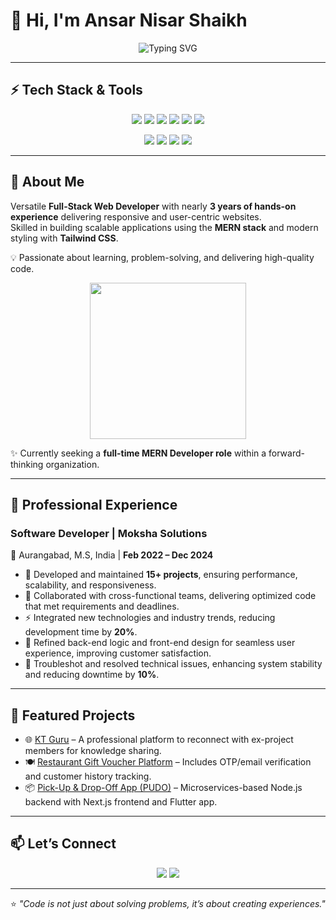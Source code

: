 # 👋 Hi, I'm Ansar Nisar Shaikh 

<p align="center">
  <img src="https://readme-typing-svg.demolab.com?font=Fira+Code&pause=1000&color=1ED760&center=true&vCenter=true&width=600&lines=Full-Stack+Web+Developer;MERN+Stack+Specialist;Open+to+Full-Time+MERN+Developer+Roles" alt="Typing SVG" />
</p>

---

## ⚡ Tech Stack & Tools  

<p align="center">
  <!-- Languages & Frameworks -->
  <img src="https://img.shields.io/badge/React-20232A?style=for-the-badge&logo=react&logoColor=61DAFB" />
  <img src="https://img.shields.io/badge/Next.js-000000?style=for-the-badge&logo=next.js&logoColor=white" />
  <img src="https://img.shields.io/badge/Node.js-43853D?style=for-the-badge&logo=node.js&logoColor=white" />
  <img src="https://img.shields.io/badge/Express.js-404D59?style=for-the-badge" />
  <img src="https://img.shields.io/badge/MongoDB-4EA94B?style=for-the-badge&logo=mongodb&logoColor=white" />
  <img src="https://img.shields.io/badge/Tailwind_CSS-38B2AC?style=for-the-badge&logo=tailwind-css&logoColor=white" />
</p>

<p align="center">
  <!-- Tools -->
  <img src="https://img.shields.io/badge/Postman-FF6C37?style=for-the-badge&logo=postman&logoColor=white" />
  <img src="https://img.shields.io/badge/GitHub-181717?style=for-the-badge&logo=github&logoColor=white" />
  <img src="https://img.shields.io/badge/Cloudinary-3448C5?style=for-the-badge&logo=cloudinary&logoColor=white" />
  <img src="https://img.shields.io/badge/JWT-black?style=for-the-badge&logo=jsonwebtokens" />
</p>

---

## 🚀 About Me  

Versatile **Full-Stack Web Developer** with nearly **3 years of hands-on experience** delivering responsive and user-centric websites.  
Skilled in building scalable applications using the **MERN stack** and modern styling with **Tailwind CSS**.  

💡 Passionate about learning, problem-solving, and delivering high-quality code.  

<p align="center">
  <img src="https://media.giphy.com/media/26AHONQ79FdWZhAI0/giphy.gif" width="250" />
</p>

✨ Currently seeking a **full-time MERN Developer role** within a forward-thinking organization.  

---

## 💼 Professional Experience  

### **Software Developer** | Moksha Solutions  
📍 Aurangabad, M.S, India | **Feb 2022 – Dec 2024**  

- 🚀 Developed and maintained **15+ projects**, ensuring performance, scalability, and responsiveness.  
- 🤝 Collaborated with cross-functional teams, delivering optimized code that met requirements and deadlines.  
- ⚡ Integrated new technologies and industry trends, reducing development time by **20%**.  
- 🎨 Refined back-end logic and front-end design for seamless user experience, improving customer satisfaction.  
- 🔧 Troubleshot and resolved technical issues, enhancing system stability and reducing downtime by **10%**.  

---

## 📂 Featured Projects
- 🌐 [KT Guru](#) – A professional platform to reconnect with ex-project members for knowledge sharing.  
- 🍽️ [Restaurant Gift Voucher Platform](#) – Includes OTP/email verification and customer history tracking.  
- 📦 [Pick-Up & Drop-Off App (PUDO)](#) – Microservices-based Node.js backend with Next.js frontend and Flutter app.  

---

## 📫 Let’s Connect
<p align="center">
  <a href="https://linkedin.com/in/yourprofile"><img src="https://img.shields.io/badge/LinkedIn-0077B5?style=for-the-badge&logo=linkedin&logoColor=white" /></a>
  <a href="https://yourportfolio.com"><img src="https://img.shields.io/badge/Portfolio-000000?style=for-the-badge&logo=vercel&logoColor=white" /></a>
</p>

---
⭐️ *"Code is not just about solving problems, it’s about creating experiences."*  
